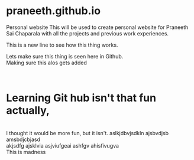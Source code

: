 # praneeth.github.io
Personal website 
This will be used to create personal website for Praneeth Sai Chaparala with all the projects and previous work experiences.

This is a new line to see how this thing works.

Lets make sure this thing is seen here in Github.
 <br>
 Making sure this alos gets added


 <br>

 # Learning Git hub isn't that fun actually, 
 <br> I thought it would be more fun, but it isn't.
 aslkjdbvjsdkln
 ajsbvdjsb
 amsbdjcbjasd
 <br>
 akjsdfg
 ajsklvia
 asjviufgeai
 ashfgv
 ahisfivugva
 <br>
 This is madness<br>

 